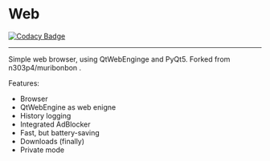 # Web

[![Codacy Badge](https://api.codacy.com/project/badge/Grade/7178171114a2481d8c73e756cc63fb58)](https://app.codacy.com/manual/jonasjaguar/Web?utm_source=github.com&utm_medium=referral&utm_content=jonasjaguar/Web&utm_campaign=Badge_Grade_Settings)

-----
Simple web browser, using QtWebEnginge and PyQt5. Forked from n303p4/muribonbon .

Features:
  
* Browser  
* QtWebEngine as web enigne  
* History logging  
* Integrated AdBlocker  
* Fast, but battery-saving  
* Downloads (finally)  
* Private mode  
